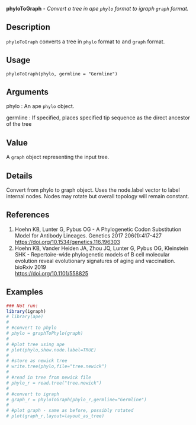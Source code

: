 **phyloToGraph** - *Convert a tree in ape `phylo` format to igraph `graph` format.*

Description
--------------------

`phyloToGraph` converts a tree in `phylo` format to and 
`graph` format.


Usage
--------------------
```
phyloToGraph(phylo, germline = "Germline")
```

Arguments
-------------------

phylo
:   An ape `phylo` object.

germline
:   If specified, places specified tip sequence as the direct 
ancestor of the tree




Value
-------------------

A `graph` object representing the input tree.


Details
-------------------

Convert from phylo to graph object. Uses the node.label vector to label internal nodes. Nodes 
may rotate but overall topology will remain constant.


References
-------------------


1. Hoehn KB, Lunter G, Pybus OG - A Phylogenetic Codon Substitution Model for Antibody 
Lineages. Genetics 2017 206(1):417-427
https://doi.org/10.1534/genetics.116.196303 
 1. Hoehn KB, Vander Heiden JA, Zhou JQ, Lunter G, Pybus OG, Kleinstein SHK - 
Repertoire-wide phylogenetic models of B cell molecular evolution reveal 
evolutionary signatures of aging and vaccination. bioRxiv 2019  
https://doi.org/10.1101/558825 




Examples
-------------------

```R
### Not run:
library(igraph)
# library(ape)
# 
# #convert to phylo
# phylo = graphToPhylo(graph)
# 
# #plot tree using ape
# plot(phylo,show.node.label=TRUE)
# 
# #store as newick tree
# write.tree(phylo,file="tree.newick")
# 
# #read in tree from newick file
# phylo_r = read.tree("tree.newick")
# 
# #convert to igraph
# graph_r = phyloToGraph(phylo_r,germline="Germline")
# 
# #plot graph - same as before, possibly rotated
# plot(graph_r,layout=layout_as_tree)

```








